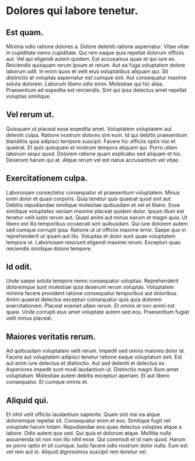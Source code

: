# Dolores qui labore tenetur.

## Est quam.
Minima odio ratione dolores a. Dolore deleniti ratione aspernatur. Vitae vitae in cupiditate nemo cupiditate. Qui rem eaque quia repellat dolorum officiis aut. Vel qui eligendi autem quidem. Est accusamus quae et qui iure ex. Reiciendis quisquam rerum ipsum et rerum. Aut ea fuga voluptatem dolore laborum odit. In enim quos et velit eius voluptatibus aliquam qui. Sit distinctio at voluptas aspernatur est cumque sint. Aut consequatur maxime soluta dolorem. Laborum libero odio enim. Molestiae qui hic alias. Praesentium ad expedita est reiciendis. Sint qui ipsa delectus amet repellat voluptas similique.
## Vel rerum ut.
Quisquam ut placeat esse expedita amet. Voluptatem voluptatem aut deleniti culpa. Ratione nostrum dolores sint eum. Id qui debitis praesentium blanditiis quia adipisci tempore suscipit. Facere hic officiis optio nisi et quaerat. Et quis quisquam et nostrum tempora aliquam qui. Porro ullam laborum sequi quod. Dolorem ratione quam explicabo sed aliquam et hic. Deserunt harum qui at. Atque rerum vel est natus accusantium vel vitae.
## Exercitationem culpa.
Laboriosam consectetur consequatur et praesentium voluptatem. Minus enim dolor et quasi corporis. Quia tenetur quis quaerat quod sint aut. Debitis repudiandae similique molestiae quibusdam et vel et libero. Esse similique voluptates veniam maxime placeat quidem dolor. Ipsum illum est tenetur velit iusto rerum aut. Quasi animi aut minus earum et magni quia. Ut libero est illo temporibus occaecati sint quibusdam. Qui iure dolorem autem sed cumque corrupti ipsa. Ratione ut ut officiis maxime error. Saepe quo in reprehenderit ut ipsam aut illo. Voluptas et dolor sunt quae voluptatem tempora ut. Laboriosam nesciunt eligendi maxime rerum. Excepturi quas reiciendis similique dolore tempore.
## Id odit.
Unde saepe soluta tempore nemo consequatur voluptas. Reprehenderit doloremque sunt molestiae quia deserunt rerum voluptas. Voluptatem minima facere provident ratione consequatur temporibus aut doloribus. Animi quaerat delectus excepturi consequatur quis quia dolorem exercitationem. Placeat eveniet ullam rerum. Et omnis et non animi est quasi. Unde corrupti eius amet voluptate autem sed eos. Praesentium fugiat velit minus placeat.
## Maiores veritatis rerum.
Ad quibusdam voluptatem velit rerum. Impedit sed omnis maiores dolor id. Facere aut voluptatem adipisci tenetur ratione eaque voluptatum sint. Est aut enim iure delectus et distinctio. Aut sed deleniti et delectus ex. Asperiores impedit sunt modi laudantium ut. Distinctio magni illum amet voluptatum. Molestiae autem debitis excepturi aperiam. Et aut libero consequatur. Et cumque omnis et.
## Aliquid qui.
Et nihil velit officiis laudantium sapiente. Quam sint nisi ea atque doloremque repellat sit. Consequatur enim et eos. Similique fugit vel voluptate harum totam. Repudiandae eos quas delectus voluptas atque a labore. Odio autem quo sed. Qui quia et dolorum atque. Mollitia nulla assumenda sit non non illo nihil esse. Qui commodi et id nam quod. Harum ex porro optio et sit cumque. Iusto facere odio nostrum dolor nulla. Eum est vel rem aut in. Aliquid dignissimos suscipit rem tenetur vel.
